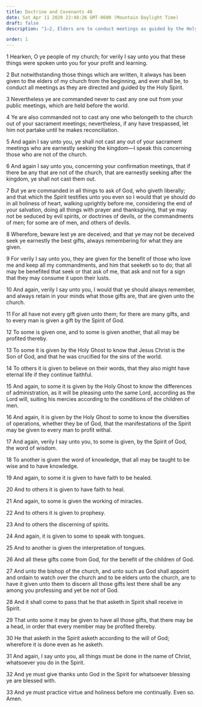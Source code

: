 ```yaml
---
title: Doctrine and Covenants 46
date: Sat Apr 11 2020 22:48:26 GMT-0600 (Mountain Daylight Time)
draft: false
description: "1–2, Elders are to conduct meetings as guided by the Holy Spirit; 3–6, Truth seekers should not be excluded from sacramental services; 7–12, Ask of God and seek the gifts of the Spirit; 13–26, An enumeration of some of these gifts is given; 27–33, Church leaders are given power to discern the gifts of the Spirit."

order: 1
---
```

    
1 Hearken, O ye people of my church; for verily I say unto you that these things were spoken unto you for your profit and learning.

2 But notwithstanding those things which are written, it always has been given to the elders of my church from the beginning, and ever shall be, to conduct all meetings as they are directed and guided by the Holy Spirit.

3 Nevertheless ye are commanded never to cast any one out from your public meetings, which are held before the world.

4 Ye are also commanded not to cast any one who belongeth to the church out of your sacrament meetings; nevertheless, if any have trespassed, let him not partake until he makes reconciliation.

5 And again I say unto you, ye shall not cast any out of your sacrament meetings who are earnestly seeking the kingdom—I speak this concerning those who are not of the church.

6 And again I say unto you, concerning your confirmation meetings, that if there be any that are not of the church, that are earnestly seeking after the kingdom, ye shall not cast them out.

7 But ye are commanded in all things to ask of God, who giveth liberally; and that which the Spirit testifies unto you even so I would that ye should do in all holiness of heart, walking uprightly before me, considering the end of your salvation, doing all things with prayer and thanksgiving, that ye may not be seduced by evil spirits, or doctrines of devils, or the commandments of men; for some are of men, and others of devils.

8 Wherefore, beware lest ye are deceived; and that ye may not be deceived seek ye earnestly the best gifts, always remembering for what they are given.

9 For verily I say unto you, they are given for the benefit of those who love me and keep all my commandments, and him that seeketh so to do; that all may be benefited that seek or that ask of me, that ask and not for a sign that they may consume it upon their lusts.

10 And again, verily I say unto you, I would that ye should always remember, and always retain in your minds what those gifts are, that are given unto the church.

11 For all have not every gift given unto them; for there are many gifts, and to every man is given a gift by the Spirit of God.

12 To some is given one, and to some is given another, that all may be profited thereby.

13 To some it is given by the Holy Ghost to know that Jesus Christ is the Son of God, and that he was crucified for the sins of the world.

14 To others it is given to believe on their words, that they also might have eternal life if they continue faithful.

15 And again, to some it is given by the Holy Ghost to know the differences of administration, as it will be pleasing unto the same Lord, according as the Lord will, suiting his mercies according to the conditions of the children of men.

16 And again, it is given by the Holy Ghost to some to know the diversities of operations, whether they be of God, that the manifestations of the Spirit may be given to every man to profit withal.

17 And again, verily I say unto you, to some is given, by the Spirit of God, the word of wisdom.

18 To another is given the word of knowledge, that all may be taught to be wise and to have knowledge.

19 And again, to some it is given to have faith to be healed.

20 And to others it is given to have faith to heal.

21 And again, to some is given the working of miracles.

22 And to others it is given to prophesy.

23 And to others the discerning of spirits.

24 And again, it is given to some to speak with tongues.

25 And to another is given the interpretation of tongues.

26 And all these gifts come from God, for the benefit of the children of God.

27 And unto the bishop of the church, and unto such as God shall appoint and ordain to watch over the church and to be elders unto the church, are to have it given unto them to discern all those gifts lest there shall be any among you professing and yet be not of God.

28 And it shall come to pass that he that asketh in Spirit shall receive in Spirit.

29 That unto some it may be given to have all those gifts, that there may be a head, in order that every member may be profited thereby.

30 He that asketh in the Spirit asketh according to the will of God; wherefore it is done even as he asketh.

31 And again, I say unto you, all things must be done in the name of Christ, whatsoever you do in the Spirit.

32 And ye must give thanks unto God in the Spirit for whatsoever blessing ye are blessed with.

33 And ye must practice virtue and holiness before me continually. Even so. Amen.
